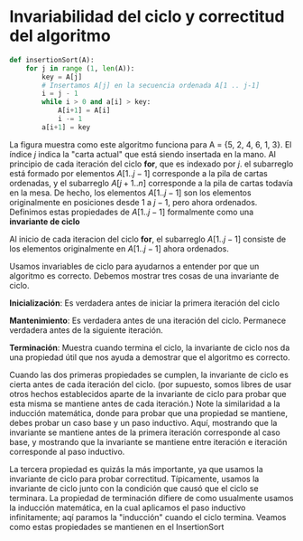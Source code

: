 # Invariabilidad del ciclo y correctitud del algoritmo

```python
def insertionSort(A):
    for j in range (1, len(A)):
        key = A[j]
        # Insertamos A[j] en la secuencia ordenada A[1 .. j-1]
        i = j - 1
        while i > 0 and a[i] > key:
            A[i+1] = A[i]
            i -= 1
        a[i+1] = key
```

La figura muestra como este algoritmo funciona para A = {5, 2, 4, 6, 1, 3}. El
índice $j$ indica la "carta actual" que está siendo insertada en la mano. Al
principio de cada iteración del ciclo **for**, que es indexado por $j$. el
subarreglo está formado por elementos $A[1..j-1]$ corresponde a la pila de
cartas ordenadas, y el subarreglo $A[j+1..n]$ corresponde a la pila de cartas
todavía en la mesa. De hecho, los elementos $A[1..j-1]$ son los elementos
originalmente en posiciones desde $1$ a $j-1$, pero ahora ordenados. Definimos
estas propiedades de $A[1..j-1]$ formalmente como una **invariante de ciclo**

Al inicio de cada iteracion del ciclo **for**, el subarreglo $A[1..j-1]$ consiste
de los elementos originalmente en $A[1..j-1]$ ahora ordenados.

Usamos invariables de ciclo para ayudarnos a entender por que un algoritmo es
correcto. Debemos mostrar tres cosas de una invariante de ciclo.

**Inicialización**: Es verdadera antes de iniciar la primera iteración del
ciclo

**Mantenimiento**: Es verdadera antes de una iteración del ciclo. Permanece
verdadera antes de la siguiente iteración.

**Terminación**: Muestra cuando termina el ciclo, la invariante de ciclo nos
da una propiedad útil que nos ayuda a demostrar que el algoritmo es correcto.

Cuando las dos primeras propiedades se cumplen, la invariante de ciclo es
cierta antes de cada iteración del ciclo. (por supuesto, somos libres de usar
otros hechos establecidos aparte de la invariante de ciclo para probar que esta
misma se mantiene antes de cada iteración.) Note la similaridad a la
inducción matemática, donde para probar que una propiedad se mantiene, debes
probar un caso base y un paso inductivo. Aquí, mostrando que la invariante
se mantiene antes de la primera iteración corresponde al caso base, y mostrando
que la invariante se mantiene entre iteración e iteración corresponde al paso
inductivo.

La tercera propiedad es quizás la más importante, ya que usamos la invariante
de ciclo para probar correctitud. Típicamente, usamos la invariante de ciclo
junto con la condición que causó que el ciclo se terminara. La propiedad de
terminación difiere de como usualmente usamos la inducción matemática, en la
cual aplicamos el paso inductivo infinitamente; aqí paramos la "inducción" cuando
el ciclo termina. Veamos como estas propiedades se mantienen en el InsertionSort

